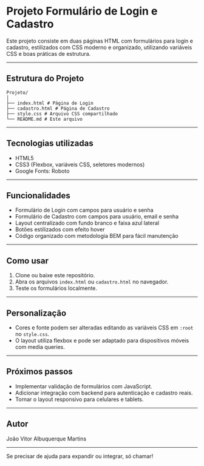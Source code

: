 # Projeto Formulário de Login e Cadastro

Este projeto consiste em duas páginas HTML com formulários para login e cadastro, estilizados com CSS moderno e organizado, utilizando variáveis CSS e boas práticas de estrutura.

---

## Estrutura do Projeto

```
Projeto/
│  
├── index.html # Página de Login  
├── cadastro.html # Página de Cadastro  
├── style.css # Arquivo CSS compartilhado  
└── README.md # Este arquivo
```
---

## Tecnologias utilizadas

- HTML5  
- CSS3 (Flexbox, variáveis CSS, seletores modernos)  
- Google Fonts: Roboto  

---

## Funcionalidades

- Formulário de Login com campos para usuário e senha  
- Formulário de Cadastro com campos para usuário, email e senha  
- Layout centralizado com fundo branco e faixa azul lateral  
- Botões estilizados com efeito hover  
- Código organizado com metodologia BEM para fácil manutenção  

---

## Como usar

1. Clone ou baixe este repositório.  
2. Abra os arquivos `index.html` ou `cadastro.html` no navegador.  
3. Teste os formulários localmente.  

---

## Personalização

- Cores e fonte podem ser alteradas editando as variáveis CSS em `:root` no `style.css`.  
- O layout utiliza flexbox e pode ser adaptado para dispositivos móveis com media queries.  

---

## Próximos passos

- Implementar validação de formulários com JavaScript.  
- Adicionar integração com backend para autenticação e cadastro reais.  
- Tornar o layout responsivo para celulares e tablets.  

---

## Autor

João Vitor Albuquerque Martins

---

Se precisar de ajuda para expandir ou integrar, só chamar!